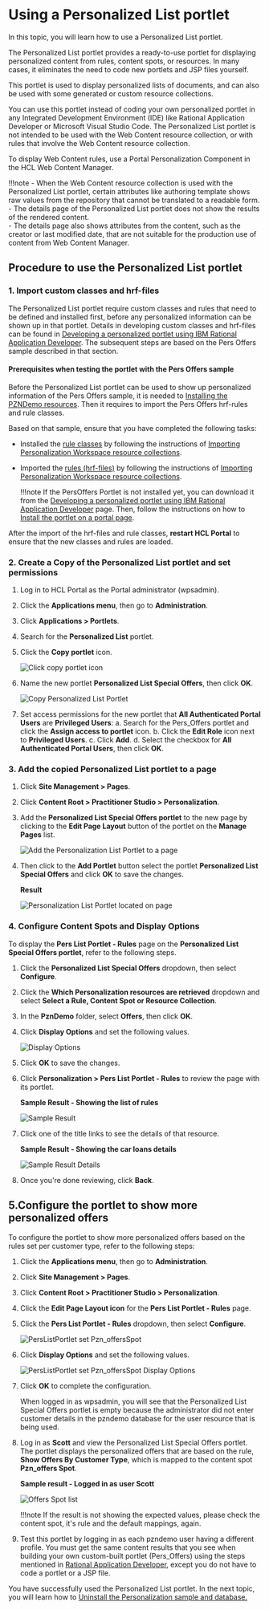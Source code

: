 # Using a Personalized List portlet

In this topic, you will learn how to use a Personalized List portlet.

The Personalized List portlet provides a ready-to-use portlet for displaying personalized content from rules, content spots, or resources. In many cases, it eliminates the need to code new portlets and JSP files yourself.

This portlet is used to display personalized lists of documents, and can also be used with some generated or custom resource collections.

You can use this portlet instead of coding your own personalized portlet in any Integrated Development Environment (IDE) like Rational Application Developer or Microsoft Visual Studio Code. The Personalized List portlet is not intended to be used with the Web Content resource collection, or with rules that involve the Web Content resource collection.  

To display Web Content rules, use a Portal Personalization Component in the HCL Web Content Manager.  

!!!note
    - When the Web Content resource collection is used with the Personalized List portlet, certain attributes like authoring template shows raw values from the repository that cannot be translated to a readable form.  
    - The details page of the Personalized List portlet does not show the results of the rendered content.  
    - The details page also shows attributes from the content, such as the creator or last modified date, that are not suitable for the production use of content from Web Content Manager.

## Procedure to use the Personalized List portlet

### 1. Import custom classes and hrf-files

The Personalized List portlet require custom classes and rules that need to be defined and installed first, before any personalized information can be shown up in that portlet. Details in developing custom classes and hrf-files can be found in [Developing a personalized portlet using IBM Rational Application Developer](index.md). The subsequent steps are based on the Pers Offers sample described in that section.  

#### Prerequisites when testing the portlet with the Pers Offers sample

Before the Personalized List portlet can be used to show up personalized information of the Pers Offers sample, it is needed to [Installing the PZNDemo resources](./demo/pzn_demoinstall.md). Then it requires to import the Pers Offers hrf-rules and rule classes.  

Based on that sample, ensure that you have completed the following tasks:  

- Installed the [rule classes](./download/pers_offers.jar) by following the instructions of [Importing Personalization Workspace resource collections](./RAD/pzn_demo_import_resource_collections.md).  
- Imported the [rules (hrf-files)](./download/Portal_rules_PznOffers.zip) by following the instructions of [Importing Personalization Workspace resource collections](./RAD/pzn_demo_import_resource_collections.md).  

    !!!note
        If the PersOffers Portlet is not installed yet, you can download it from the [Developing a personalized portlet using IBM Rational Application Developer](./RAD/index.md) page. Then, follow the instructions on how to [Install the portlet on a portal page](./RAD/pzn_demo_export_war_install_portlet.md).

After the import of the hrf-files and rule classes, **restart HCL Portal** to ensure that the new classes and rules are loaded.

### 2. Create a Copy of the Personalized List portlet and set permissions  

1. Log in to HCL Portal as the Portal administrator (wpsadmin).  

2. Click the **Applications menu**, then go to **Administration**.  

3. Click **Applications > Portlets**.

4. Search for the **Personalized List** portlet.  

5. Click the **Copy portlet** icon.

    ![Click copy portlet icon](./RAD/images/pzn_offers_copy_personalized_list_portlet.png)

6. Name the new portlet **Personalized List Special Offers**, then click **OK**.

    ![Copy Personalized List Portlet](./RAD/images/pzn_offers_copy_personalized_list_portlet2.png)

7. Set access permissions for the new portlet that **All Authenticated Portal Users** are **Privileged Users**:
    a. Search for the Pers_Offers portlet and click the **Assign access to portlet** icon.
    b. Click the **Edit Role** icon next to **Privileged Users**.
    c. Click **Add**.
    d. Select the checkbox for **All Authenticated Portal Users**, then click **OK**.

### 3. Add the copied Personalized List portlet to a page

1. Click **Site Management > Pages**.

2. Click **Content Root > Practitioner Studio > Personalization**.  

3. Add the **Personalized List Special Offers portlet** to the new page by clicking to the **Edit Page Layout** button of the portlet on the **Manage Pages** list.

    ![Add the Personalization List Portlet to a page](./RAD/images/pers_offers_add_persListPortlet_to_page.png)

4. Then click to the **Add Portlet** button select the portlet **Personalized List Special Offers** and click **OK** to save the changes.  

    **Result**  

    ![Personalization List Portlet located on page](./RAD/images/personalizedListPortlet_on_page.png)  

### 4. Configure Content Spots and Display Options

To display the **Pers List Portlet - Rules** page on the **Personalized List Special Offers portlet**, refer to the following steps.

1. Click the **Personalized List Special Offers** dropdown, then select **Configure**.  

2. Click the **Which Personalization resources are retrieved** dropdown and select **Select a Rule, Content Spot or Resource Collection**.  

3. In the **PznDemo** folder, select **Offers**, then click **OK**.  

4. Click **Display Options** and set the following values.

    ![Display Options](./RAD/images/personalizedListPortlet_config_PZN_Offers_display_options.png)

5. Click **OK** to save the changes.  

6. Click **Personalization > Pers List Portlet - Rules** to review the page with its portlet.  

    **Sample Result - Showing the list of rules**  

    ![Sample Result](./RAD/images/personalizedListPortlet_config_display_options_default_result.png)

7. Click one of the title links to see the details of that resource.  

    **Sample Result - Showing the car loans details**  

    ![Sample Result Details](./RAD/images/personalizedListPortlet_default_options_result_details.png)

8. Once you're done reviewing, click **Back**.

## 5.Configure the portlet to show more personalized offers  

To configure the portlet to show more personalized offers based on the rules set per customer type, refer to the following steps:

1. Click the **Applications menu**, then go to **Administration**.  
2. Click **Site Management > Pages**.  
3. Click **Content Root > Practitioner Studio > Personalization**.  

4. Click the **Edit Page Layout icon** for the **Pers List Portlet - Rules** page.  

5. Click the **Pers List Portlet - Rules** dropdown, then select **Configure**.  

    ![PersListPortlet set Pzn_offersSpot](./RAD/images/personalizedListPortlet_config_PZN_Offers_content_spot.png)

6. Click **Display Options** and set the following values.  

    ![PersListPortlet set Pzn_offersSpot Display Options](./RAD/images/personalizedListPortlet_config_PZN_Offers_display_options.png)

7. Click **OK** to complete the configuration.  

    When logged in as wpsadmin, you will see that the Personalized List Special Offers portlet is empty because the administrator did not enter customer details in the pzndemo database for the user resource that is being used.

8. Log in as **Scott** and view the Personalized List Special Offers portlet. The portlet displays the personalized offers that are based on the rule, **Show Offers By Customer Type**, which is mapped to the content spot **Pzn_offers Spot**.

    **Sample result - Logged in as user Scott**  

    ![Offers Spot list](./RAD/images/personalizedListPortlet_specific_content_spot_result.png)  

    !!!note
        If the result is not showing the expected values, please check the content spot, it's rule and the default mappings, again.

9. Test this portlet by logging in as each pzndemo user having a different profile. You must get the same content results that you see when building your own custom-built portlet (Pers_Offers) using the steps mentioned in [Rational Application Developer](./RAD/index.md), except you do not have to code a portlet or a JSP file.  

You have successfully used the Personalized List portlet. In the next topic, you will learn how to [Uninstall the Personalization sample and database.](./RAD/pzn_demouninstall.md)
